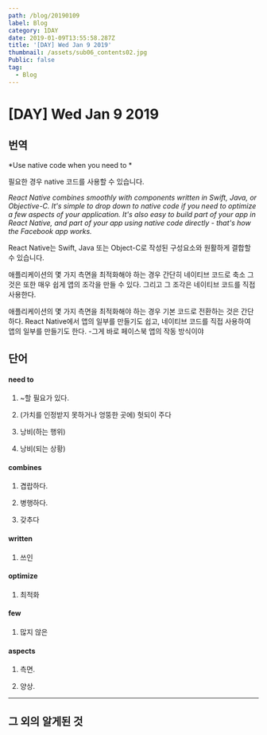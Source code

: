 ```yaml
---
path: /blog/20190109
label: Blog
category: 1DAY
date: 2019-01-09T13:55:58.287Z
title: '[DAY] Wed Jan 9 2019'
thumbnail: /assets/sub06_contents02.jpg
Public: false
tag:
  - Blog
---
```

# [DAY] Wed Jan 9 2019

## 번역

*Use native code when you need to*

필요한 경우 native 코드를 사용할 수 있습니다.

*React Native combines smoothly with components written in Swift, Java, or Objective-C. It's simple to drop down to native code if you need to optimize a few aspects of your application. It's also easy to build part of your app in React Native, and part of your app using native code directly - that's how the Facebook app works.*

React Native는 Swift, Java 또는 Object-C로 작성된 구성요소와 원활하게 결합할 수 있습니다.

애플리케이션의 몇 가지 측면을 최적화해야 하는 경우 간단히 네이티브 코드로 축소
그것은 또한 매우 쉽게 앱의 조각을 만들 수 있다. 그리고 그 조각은 네이티브 코드를 직접 사용한다.

애플리케이션의 몇 가지 측면을 최적화해야 하는 경우 기본 코드로 전환하는 것은 간단하다. React Native에서 앱의 일부를 만들기도 쉽고, 네이티브 코드를 직접 사용하여 앱의 일부를 만들기도 한다.
-그게 바로 페이스북 앱의 작동 방식이야

## 단어

#### need to

1. ~할 필요가 있다.

2. (가치를 인정받지 못하거나 엉뚱한 곳에) 헛되이 주다 

3. 낭비(하는 행위)

4. 낭비(되는 상황)

#### combines 

1. 겹랍하다.

2. 병행하다.

3. 갖추다

#### written 

1. 쓰인

#### optimize 

1. 최적화

#### few 

1. 많지 않은 

#### aspects 

1. 측면.

2. 양상.
- - -

## 그 외의 알게된 것
